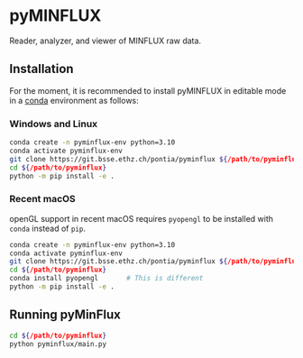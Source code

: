 # pyMINFLUX

Reader, analyzer, and viewer of MINFLUX raw data.

## Installation

For the moment, it is recommended to install pyMINFLUX in editable mode in a [conda](https://docs.conda.io/en/latest/miniconda.html#latest-miniconda-installer-links) environment as follows:

### Windows and Linux

```bash
conda create -n pyminflux-env python=3.10
conda activate pyminflux-env
git clone https://git.bsse.ethz.ch/pontia/pyminflux ${/path/to/pyminflux}
cd ${/path/to/pyminflux}
python -m pip install -e .
```

### Recent macOS

openGL support in recent macOS requires `pyopengl` to be installed with `conda` instead of `pip`.

```bash
conda create -n pyminflux-env python=3.10
conda activate pyminflux-env
git clone https://git.bsse.ethz.ch/pontia/pyminflux ${/path/to/pyminflux}
cd ${/path/to/pyminflux}
conda install pyopengl       # This is different
python -m pip install -e .
```

## Running pyMinFlux

```bash
cd ${/path/to/pyminflux}
python pyminflux/main.py
```

